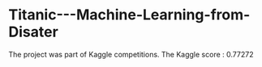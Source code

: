 # Titanic---Machine-Learning-from-Disater
The project was part of Kaggle competitions. The Kaggle score : 0.77272
